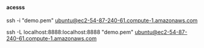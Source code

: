 #### acesss
ssh -i  "demo.pem" ubuntu@ec2-54-87-240-61.compute-1.amazonaws.com

ssh -L localhost:8888:localhost:8888 "demo.pem" ubuntu@ec2-54-87-240-61.compute-1.amazonaws.com
